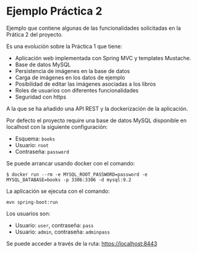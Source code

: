 # Ejemplo Práctica 2

Ejemplo que contiene algunas de las funcionalidades solicitadas en la Prática 2 del proyecto.

Es una evolución sobre la Práctica 1 que tiene: 

* Aplicación web implementada con Spring MVC y templates Mustache.
* Base de datos MySQL
* Persistencia de imágenes en la base de datos 
* Carga de imágenes en los datos de ejemplo
* Posibilidad de editar las imágenes asociadas a los libros
* Roles de usuarios con diferentes funcionalidades
* Seguridad con https

A la que se ha añadido una API REST y la dockerización de la aplicación.

Por defecto el proyecto require una base de datos MySQL disponible en localhost con la siguiente configuración:
* Esquema: `books`
* Usuario: `root`
* Contraseña: `password`

Se puede arrancar usando docker con el comando:

```
$ docker run --rm -e MYSQL_ROOT_PASSWORD=password -e MYSQL_DATABASE=books -p 3306:3306 -d mysql:9.2
```

La aplicación se ejecuta con el comando:

```
mvn spring-boot:run
```

Los usuarios son:

* Usuario: `user`, contraseña: `pass`
* Usuario: `admin`, contraseña: `adminpass`

Se puede acceder a través de la ruta: [https://localhost:8443](https://localhost:8443)